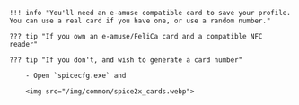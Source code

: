     !!! info "You'll need an e-amuse compatible card to save your profile. You can use a real card if you have one, or use a random number."

    ??? tip "If you own an e-amuse/FeliCa card and a compatible NFC reader"

    ??? tip "If you don't, and wish to generate a card number"

        - Open `spicecfg.exe` and 

        <img src="/img/common/spice2x_cards.webp">